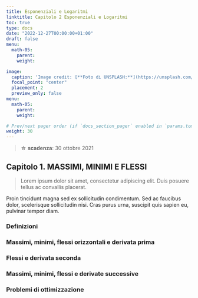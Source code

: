```yaml
---
title: Esponenziali e Logaritmi
linktitle: Capitolo 2 Esponenziali e Logaritmi
toc: true
type: docs
date: "2022-12-27T00:00:00+01:00"
draft: false
menu:
  math-05:
    parent: 
    weight: 

image:
  caption: 'Image credit: [**Foto di UNSPLASH:**](https://unsplash.com/it/foto/FUVPpOyjAvQ)'
  focal_point: "center"
  placement: 2
  preview_only: false
menu:
  math-05:
    parent: 
    weight: 

# Prev/next pager order (if `docs_section_pager` enabled in `params.toml`)
weight: 30
---
```


> ☆ **scadenza**: 30 ottobre 2021

<!-- ![ex2_img](../ex2_img.png) -->

## Capitolo 1. MASSIMI, MINIMI E FLESSI
>Lorem ipsum dolor sit amet, consectetur adipiscing elit. Duis posuere tellus ac convallis placerat.

Proin tincidunt magna sed ex sollicitudin condimentum. Sed ac faucibus dolor, scelerisque sollicitudin nisi. Cras purus urna, suscipit quis sapien eu, pulvinar tempor diam.

### Definizioni

### Massimi, minimi, flessi orizzontali e derivata prima

### Flessi e derivata seconda

### Massimi, minimi, flessi e derivate successive

### Problemi di ottimizzazione

